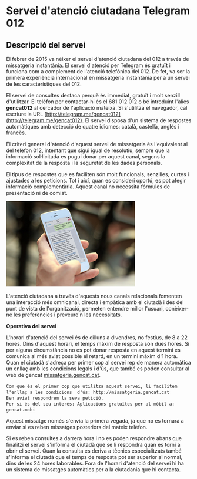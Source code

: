 # Servei d'atenció ciutadana Telegram 012

## Descripció del servei

El febrer de 2015 va néixer el servei d'atenció ciutadana del 012 a través de missatgeria instantània. El servei d'atenció per Telegram és gratuït i funciona com a complement de l'atenció telefònica del 012. De fet, va ser la primera experiència internacional en missatgeria instantània per a un servei de les característiques del 012.

El servei de consultes destaca perquè és immediat, gratuït i molt senzill d'utilitzar. El telèfon per contactar-hi és el 681 012 012 o bé introduint l'àlies **gencat012** al cercador de l'aplicació mateixa. Si s'utilitza el navegador, cal escriure la URL [http://telegram.me/gencat012](http://telegram.me/gencat012). El servei disposa d'un sistema de respostes automàtiques amb detecció de quatre idiomes: català, castellà, anglès i francès.

El criteri general d'atenció d'aquest servei de missatgeria és l'equivalent al del telèfon 012, intentant que sigui igual de resolutiu, sempre que la informació sol·licitada es pugui donar per aquest canal, segons la complexitat de la resposta i la seguretat de les dades personals.

El tipus de respostes que es faciliten són molt funcionals, senzilles, curtes i ajustades a les peticions. Tot i així, quan es consideri oportú, es pot afegir informació complementària. Aquest canal no necessita fórmules de presentació ni de comiat.

![Exemple d'una consulta sobre beques universitàries feta al servei 012 de Telegram](/assets/img/atencio_ciutadana_012.png)

L'atenció ciutadana a través d'aquests nous canals relacionals fomenten una interacció més omnicanal, directa i empàtica amb el ciutadà i des del punt de vista de l'organització, permeten entendre millor l'usuari, conèixer-ne les preferències i preveure'n les necessitats.

**Operativa del servei**

L'horari d'atenció del servei és de dilluns a divendres, no festius, de 8 a 22 hores. Dins d'aquest horari, el temps màxim de resposta són dues hores. Si per alguna circumstància no es pot donar resposta en aquest termini es comunica al més aviat possible el retard, en un termini màxim d'1 hora.
Quan el ciutadà s'adreça per primer cop al servei rep de manera automàtica un enllaç amb les condicions legals i d'ús, que també es poden consultar al web de gencat [missatgeria.gencat.cat](http://web.gencat.cat/ca/contacte/menu/missatgeria).

	Com que és el primer cop que utilitza aquest servei, li facilitem l'enllaç a les condicions  d'ús: http://missatgeria.gencat.cat
	Ben aviat respondrem la seva petició.
	Per si és del seu interès: Aplicacions gratuïtes per al mòbil a: gencat.mobi

Aquest missatge només s'envia la primera vegada, ja que no es tornarà a enviar si es reben missatges posteriors del mateix telèfon.

Si es reben consultes a darrera hora i no es poden respondre abans que finalitzi el servei s'informa el ciutadà que se li respondrà quan es torni a obrir el servei. Quan la consulta es deriva a tècnics especialitzats també s'informa el ciutadà que el temps de resposta pot ser superior al normal, dins de les 24 hores laborables.
Fora de l'horari d'atenció del servei hi ha un sistema de missatges automàtics per a la ciutadania que hi contacta.
